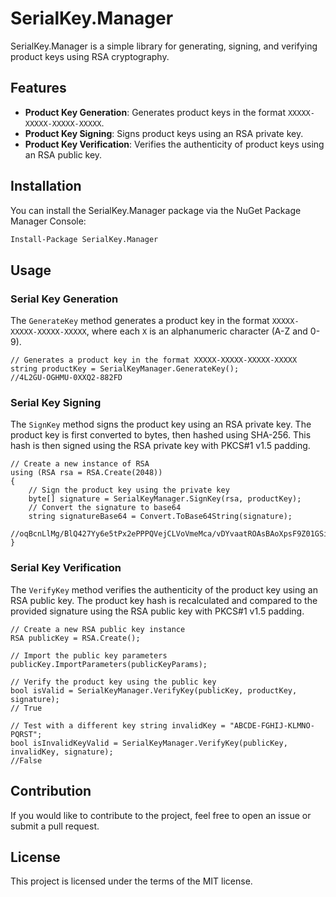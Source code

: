 ﻿# SerialKey.Manager

SerialKey.Manager is a simple library for generating, signing, and verifying product keys using RSA cryptography.

## Features

- **Product Key Generation**: Generates product keys in the format `XXXXX-XXXXX-XXXXX-XXXXX`.
- **Product Key Signing**: Signs product keys using an RSA private key.
- **Product Key Verification**: Verifies the authenticity of product keys using an RSA public key.

## Installation

You can install the SerialKey.Manager package via the NuGet Package Manager Console:

```bash
Install-Package SerialKey.Manager
```

## Usage

### Serial Key Generation
 
The `GenerateKey` method generates a product key in the format `XXXXX-XXXXX-XXXXX-XXXXX`, where each `X` is an alphanumeric character (A-Z and 0-9).

```
// Generates a product key in the format XXXXX-XXXXX-XXXXX-XXXXX
string productKey = SerialKeyManager.GenerateKey();
//4L2GU-OGHMU-0XXQ2-882FD
```

### Serial Key Signing

The `SignKey` method signs the product key using an RSA private key. The product key is first converted to bytes, then hashed using SHA-256. This hash is then signed using the RSA private key with PKCS#1 v1.5 padding.

```
// Create a new instance of RSA
using (RSA rsa = RSA.Create(2048))
{
    // Sign the product key using the private key
    byte[] signature = SerialKeyManager.SignKey(rsa, productKey);
    // Convert the signature to base64
    string signatureBase64 = Convert.ToBase64String(signature);
    //oqBcnLlMg/BlQ427Yy6e5tPx2ePPPQVejCLVoVmeMca/vDYvaatROAsBAoXpsF9Z01GSiSyjAJcey8xRKHs1FeYM2wNEkvS89xKzBLym50aQo+T7ja8x1YAXZ3/+aQd5082oA4pxZRy9DYB4rdt+oWSQDidBMBNsinyoxdvrEz85h0Mj+qRvP35KRUQb/BmwpdoHvHzMFmwpXJf44YOBsNZVF1wdAMUKUYe68NHceeVBTu1EhFEP9baC641w4QG03vQfKBOGjKyHma0SSugwCy/LpmGPJqRQwHIB8T4uyVZixcOx6AaN3Wz3dKaRoWyKFPsat7XNAdi3hkCEk6ewMw==
}
```

### Serial Key Verification

The `VerifyKey` method verifies the authenticity of the product key using an RSA public key. The product key hash is recalculated and compared to the provided signature using the RSA public key with PKCS#1 v1.5 padding.

```
// Create a new RSA public key instance  
RSA publicKey = RSA.Create(); 

// Import the public key parameters
publicKey.ImportParameters(publicKeyParams); 

// Verify the product key using the public key 
bool isValid = SerialKeyManager.VerifyKey(publicKey, productKey, signature);
// True

// Test with a different key string invalidKey = "ABCDE-FGHIJ-KLMNO-PQRST"; 
bool isInvalidKeyValid = SerialKeyManager.VerifyKey(publicKey, invalidKey, signature);
//False
```

## Contribution

If you would like to contribute to the project, feel free to open an issue or submit a pull request.

## License

This project is licensed under the terms of the MIT license.